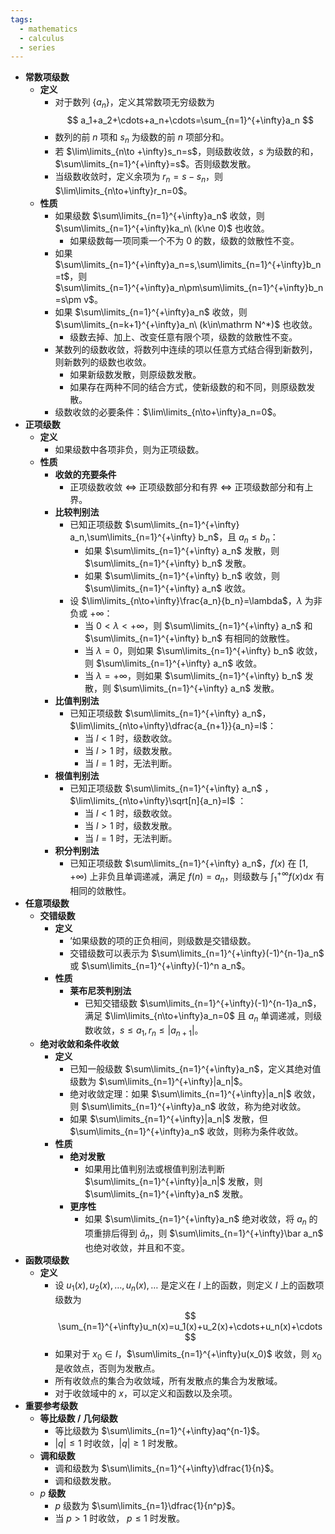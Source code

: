 ```yaml
---
tags:
  - mathematics
  - calculus
  - series
---
```

- **常数项级数**
	- **定义**
		- 对于数列 $\{a_n\}$，定义其常数项无穷级数为
		  $$
		  a_1+a_2+\cdots+a_n+\cdots=\sum_{n=1}^{+\infty}a_n
		  $$
		- 数列的前 $n$ 项和 $s_n$ 为级数的前 $n$ 项部分和。
		- 若 $\lim\limits_{n\to +\infty}s_n=s$，则级数收敛，$s$ 为级数的和，$\sum\limits_{n=1}^{+\infty}=s$。否则级数发散。
		- 当级数收敛时，定义余项为 $r_n=s-s_n$，则 $\lim\limits_{n\to+\infty}r_n=0$。
	- **性质**
		- 如果级数 $\sum\limits_{n=1}^{+\infty}a_n$ 收敛，则 $\sum\limits_{n=1}^{+\infty}ka_n\ (k\ne 0)$ 也收敛。
			- 如果级数每一项同乘一个不为 $0$ 的数，级数的敛散性不变。
		- 如果 $\sum\limits_{n=1}^{+\infty}a_n=s,\sum\limits_{n=1}^{+\infty}b_n=t$，则 $\sum\limits_{n=1}^{+\infty}a_n\pm\sum\limits_{n=1}^{+\infty}b_n=s\pm v$。
		- 如果 $\sum\limits_{n=1}^{+\infty}a_n$ 收敛，则 $\sum\limits_{n=k+1}^{+\infty}a_n\ (k\in\mathrm N^*)$ 也收敛。
			- 级数去掉、加上、改变任意有限个项，级数的敛散性不变。
		- 某数列的级数收敛，将数列中连续的项以任意方式结合得到新数列，则新数列的级数也收敛。
			- 如果新级数发散，则原级数发散。
			- 如果存在两种不同的结合方式，使新级数的和不同，则原级数发散。
		- 级数收敛的必要条件：$\lim\limits_{n\to+\infty}a_n=0$。
- **正项级数**
	- **定义**
		- 如果级数中各项非负，则为正项级数。
	- **性质**
		- **收敛的充要条件**
			- 正项级数收敛 $\iff$ 正项级数部分和有界 $\iff$ 正项级数部分和有上界。
		- **比较判别法**
			- 已知正项级数 $\sum\limits_{n=1}^{+\infty} a_n,\sum\limits_{n=1}^{+\infty} b_n$，且 $a_n\le b_n$：
				- 如果 $\sum\limits_{n=1}^{+\infty} a_n$ 发散，则 $\sum\limits_{n=1}^{+\infty} b_n$ 发散。
				- 如果 $\sum\limits_{n=1}^{+\infty} b_n$ 收敛，则 $\sum\limits_{n=1}^{+\infty} a_n$ 收敛。
			- 设 $\lim\limits_{n\to+\infty}\frac{a_n}{b_n}=\lambda$，$\lambda$ 为非负或 $+\infty$：
				- 当 $0<\lambda<+\infty$，则 $\sum\limits_{n=1}^{+\infty} a_n$ 和 $\sum\limits_{n=1}^{+\infty} b_n$ 有相同的敛散性。
				- 当 $\lambda=0$，则如果 $\sum\limits_{n=1}^{+\infty} b_n$ 收敛，则 $\sum\limits_{n=1}^{+\infty} a_n$ 收敛。
				- 当 $\lambda=+\infty$，则如果 $\sum\limits_{n=1}^{+\infty} b_n$ 发散，则 $\sum\limits_{n=1}^{+\infty} a_n$ 发散。
		- **比值判别法**
			- 已知正项级数 $\sum\limits_{n=1}^{+\infty} a_n$，$\lim\limits_{n\to+\infty}\dfrac{a_{n+1}}{a_n}=l$：
				- 当 $l<1$ 时，级数收敛。
				- 当 $l>1$ 时，级数发散。
				- 当 $l=1$ 时，无法判断。
		- **根值判别法**
			- 已知正项级数 $\sum\limits_{n=1}^{+\infty} a_n$ ， $\lim\limits_{n\to+\infty}\sqrt[n]{a_n}=l$ ：
				- 当 $l<1$ 时，级数收敛。
				- 当 $l>1$ 时，级数发散。
				- 当 $l=1$ 时，无法判断。
		- **积分判别法**
			- 已知正项级数 $\sum\limits_{n=1}^{+\infty} a_n$，$f(x)$ 在 $[1,+\infty)$ 上非负且单调递减，满足 $f(n)=a_n$，则级数与 $\int_1^{+\infty}f(x)\mathrm dx$ 有相同的敛散性。
- **任意项级数**
	- **交错级数**
		- **定义**
			- ’如果级数的项的正负相间，则级数是交错级数。
			- 交错级数可以表示为 $\sum\limits_{n=1}^{+\infty}(-1)^{n-1}a_n$ 或 $\sum\limits_{n=1}^{+\infty}(-1)^n a_n$。
		- **性质**
			- **莱布尼茨判别法**
				- 已知交错级数 $\sum\limits_{n=1}^{+\infty}(-1)^{n-1}a_n$，满足 $\lim\limits_{n\to+\infty}a_n=0$ 且 $a_n$ 单调递减，则级数收敛$，s\le a_1,r_n\le|a_{n+1}|$。
	- **绝对收敛和条件收敛**
		- **定义**
			- 已知一般级数 $\sum\limits_{n=1}^{+\infty}a_n$，定义其绝对值级数为 $\sum\limits_{n=1}^{+\infty}|a_n|$。
			- 绝对收敛定理：如果 $\sum\limits_{n=1}^{+\infty}|a_n|$ 收敛，则 $\sum\limits_{n=1}^{+\infty}a_n$ 收敛，称为绝对收敛。
			- 如果 $\sum\limits_{n=1}^{+\infty}|a_n|$ 发散，但 $\sum\limits_{n=1}^{+\infty}a_n$ 收敛，则称为条件收敛。
		- **性质**
			- **绝对发散**
				- 如果用比值判别法或根值判别法判断 $\sum\limits_{n=1}^{+\infty}|a_n|$ 发散，则 $\sum\limits_{n=1}^{+\infty}a_n$ 发散。
			- **更序性**
				- 如果 $\sum\limits_{n=1}^{+\infty}a_n$ 绝对收敛，将 $a_n$ 的项重排后得到 $\bar a_n$，则 $\sum\limits_{n=1}^{+\infty}\bar a_n$ 也绝对收敛，并且和不变。
- **函数项级数**
	- **定义**
		- 设 $u_1(x),u_2(x),\dots,u_n(x),\dots$ 是定义在 $I$ 上的函数，则定义 $I$ 上的函数项级数为
		  $$
		  \sum_{n=1}^{+\infty}u_n(x)=u_1(x)+u_2(x)+\cdots+u_n(x)+\cdots
		  $$
		- 如果对于 $x_0\in I$，$\sum\limits_{n=1}^{+\infty}u(x_0)$ 收敛，则 $x_0$ 是收敛点，否则为发散点。
		- 所有收敛点的集合为收敛域，所有发散点的集合为发散域。
		- 对于收敛域中的 $x$，可以定义和函数以及余项。
- **重要参考级数**
	- **等比级数 / 几何级数**
		- 等比级数为 $\sum\limits_{n=1}^{+\infty}aq^{n-1}$。
		- $|q|\le 1$ 时收敛，$|q|\ge 1$ 时发散。
	- **调和级数**
		- 调和级数为 $\sum\limits_{n=1}^{+\infty}\dfrac{1}{n}$。
		- 调和级数发散。
	- $p$ **级数**
		- $p$ 级数为 $\sum\limits_{n=1}\dfrac{1}{n^p}$。
		- 当 $p>1$ 时收敛， $p\le 1$ 时发散。